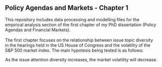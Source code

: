 
## Policy Agendas and Markets - Chapter 1

This repository includes data processing and modelling files for the empirical analysis section of the first chapter of my PhD dissertation (Policy Agendas and Financial Markets). 
<br/>
<br/> The first chapter focuses on the relationship between issue topic diversity in the hearings held in the US House of Congress and the volatility of the S&P 500 market index. The main hypotesis being tested is as follows:  <br/>
<p align="center">
    As the issue attention diversity increases, the market volatility will decrease. 
</p>

